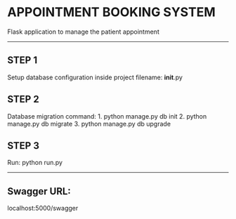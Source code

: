 # APPOINTMENT BOOKING SYSTEM

Flask application to manage the patient appointment

----------------------------------------------------

## STEP 1 

Setup database configuration inside project filename: __init__.py

## STEP 2

Database migration command: 
    1. python manage.py db init
    2. python manage.py db migrate
    3. python manage.py db upgrade

## STEP 3

Run: python run.py

----------------------------------------------------

## Swagger URL:
localhost:5000/swagger





